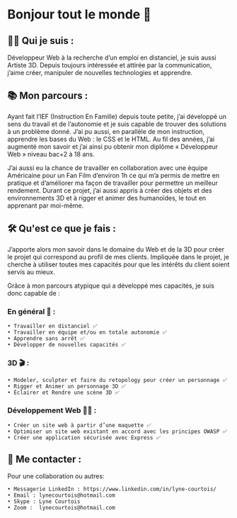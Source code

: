 # Bonjour tout le monde 👋

## 🙋‍♀️ Qui je suis : 

Développeur Web à la recherche d’un emploi en distanciel, je suis aussi Artiste 3D. Depuis toujours intéressée et attirée par la communication, j’aime créer, manipuler de nouvelles technologies et apprendre.

## 📚 Mon parcours :

Ayant fait l’IEF (Instruction En Famille) depuis toute petite, j’ai développé un sens du travail et de l’autonomie et je suis capable de trouver des solutions à un problème donné. J’ai pu aussi, en parallèle de mon instruction, apprendre les bases du Web : le CSS et le HTML. Au fil des années, j’ai augmenté mon savoir et j’ai ainsi pu obtenir mon diplôme « Développeur Web » niveau bac+2 à 18 ans.

J’ai aussi eu la chance de travailler en collaboration avec une équipe Américaine pour un Fan Film d’environ 1h ce qui m’a permis de mettre en pratique et d’améliorer ma façon de travailler pour permettre un meilleur rendement. Durant ce projet, j’ai aussi appris à créer des objets et des environnements 3D et à rigger et animer des humanoïdes, le tout en apprenant par moi-même.

## 🛠 Qu'est ce que je fais : 

J’apporte alors mon savoir dans le domaine du Web et de la 3D pour créer le projet qui correspond au profil de mes clients. Impliquée dans le projet, je cherche à utiliser toutes mes capacités pour que les intérêts du client soient servis au mieux.

Grâce à mon parcours atypique qui a développé mes capacités, je suis donc capable de :

### En général 📌 : 
    • Travailler en distanciel ✅
    • Travailler en équipe et/ou en totale autonomie ✅
    • Apprendre sans arrêt ✅
    • Développer de nouvelles capacités ✅

### 3D 🎬 : 
    • Modeler, sculpter et faire du retopology pour créer un personnage ✅
    • Rigger et Animer un personnage 3D ✅
    • Éclairer et Rendre une scène 3D ✅

### Développement Web 👩‍💻 : 
    • Créer un site web à partir d’une maquette ✅
    • Optimiser un site web existant en accord avec les principes OWASP ✅
    • Créer une application sécurisée avec Express ✅

## 👥 Me contacter :

Pour une collaboration ou autres:

    • Messagerie LinkedIn : https://www.linkedin.com/in/lyne-courtois/
    • Email : lynecourtois@hotmail.com
    • Skype : Lyne Courtois
    • Zoom :  lynecourtois@hotmail.com

<!--
**grazeillamaury/grazeillamaury** is a ✨ _special_ ✨ repository because its `README.md` (this file) appears on your GitHub profile.

Here are some ideas to get you started:

- 🔭 I’m currently working on ...
- 🌱 I’m currently learning ...
- 👯 I’m looking to collaborate on ...
- 🤔 I’m looking for help with ...
- 💬 Ask me about ...
- 📫 How to reach me: ...
- 😄 Pronouns: ...
- ⚡ Fun fact: ...
-->
